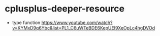 # cplusplus-deeper-resource

- type function 
https://www.youtube.com/watch?v=KYMxD9q6Ybc&list=PL1_C6uWTeBDE6KepUEI9XeOpLc4hgDVOd

